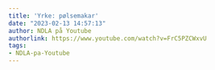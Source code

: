 ```yaml
---
title: 'Yrke: pølsemakar'
date: "2023-02-13 14:57:13"
author: NDLA på Youtube
authorlink: https://www.youtube.com/watch?v=FrC5PZCWxvU
tags:
- NDLA-pa-Youtube
---
```

